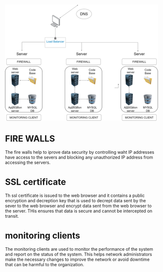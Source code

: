 ![3 server system](2-secured_and_monitored_web_infrastructure.png)

# FIRE WALLS

The fire walls help to iprove data security by controlling waht IP addresses have access to the severs and blocking any unauthorized IP address from accessing the servers.


# SSL certificate

Th ssl certificate is issued to the web browser and it contains a public encryption and decreption key that is used to decrept data sent by the sever to the web browser and encrypt data sent from the web browser to the server. THis ensures that data is secure and cannot be intercepted on transit.

# monitoring clients

The monitoring clients are used to monitor the performance of the system and report on the status of the system. This helps network administrators make the necessary changes to improve the network or avoid downtime that can be harmful to the organization.

